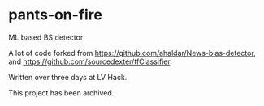 # pants-on-fire
ML based BS detector

A lot of code forked from https://github.com/ahaldar/News-bias-detector, and https://github.com/sourcedexter/tfClassifier.

Written over three days at LV Hack. 

This project has been archived. 
